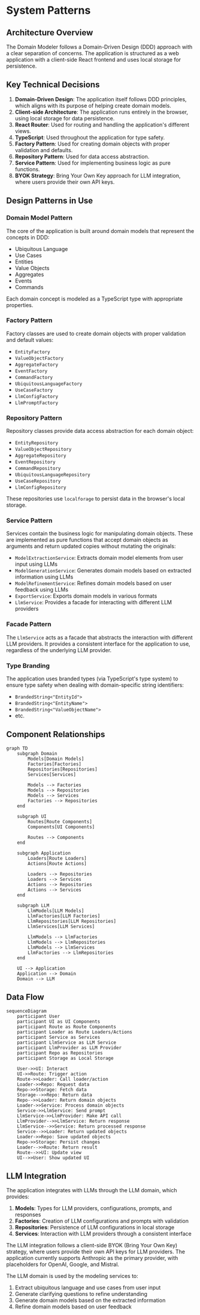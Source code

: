 # System Patterns

## Architecture Overview

The Domain Modeler follows a Domain-Driven Design (DDD) approach with a clear separation of concerns. The application is structured as a web application with a client-side React frontend and uses local storage for persistence.

## Key Technical Decisions

1. **Domain-Driven Design**: The application itself follows DDD principles, which aligns with its purpose of helping create domain models.
2. **Client-side Architecture**: The application runs entirely in the browser, using local storage for data persistence.
3. **React Router**: Used for routing and handling the application's different views.
4. **TypeScript**: Used throughout the application for type safety.
5. **Factory Pattern**: Used for creating domain objects with proper validation and defaults.
6. **Repository Pattern**: Used for data access abstraction.
7. **Service Pattern**: Used for implementing business logic as pure functions.
8. **BYOK Strategy**: Bring Your Own Key approach for LLM integration, where users provide their own API keys.

## Design Patterns in Use

### Domain Model Pattern

The core of the application is built around domain models that represent the concepts in DDD:

- Ubiquitous Language
- Use Cases
- Entities
- Value Objects
- Aggregates
- Events
- Commands

Each domain concept is modeled as a TypeScript type with appropriate properties.

### Factory Pattern

Factory classes are used to create domain objects with proper validation and default values:

- `EntityFactory`
- `ValueObjectFactory`
- `AggregateFactory`
- `EventFactory`
- `CommandFactory`
- `UbiquitousLanguageFactory`
- `UseCaseFactory`
- `LlmConfigFactory`
- `LlmPromptFactory`

### Repository Pattern

Repository classes provide data access abstraction for each domain object:

- `EntityRepository`
- `ValueObjectRepository`
- `AggregateRepository`
- `EventRepository`
- `CommandRepository`
- `UbiquitousLanguageRepository`
- `UseCaseRepository`
- `LlmConfigRepository`

These repositories use `localforage` to persist data in the browser's local storage.

### Service Pattern

Services contain the business logic for manipulating domain objects. These are implemented as pure functions that accept domain objects as arguments and return updated copies without mutating the originals:

- `ModelExtractionService`: Extracts domain model elements from user input using LLMs
- `ModelGenerationService`: Generates domain models based on extracted information using LLMs
- `ModelRefinementService`: Refines domain models based on user feedback using LLMs
- `ExportService`: Exports domain models in various formats
- `LlmService`: Provides a facade for interacting with different LLM providers

### Facade Pattern

The `LlmService` acts as a facade that abstracts the interaction with different LLM providers. It provides a consistent interface for the application to use, regardless of the underlying LLM provider.

### Type Branding

The application uses branded types (via TypeScript's type system) to ensure type safety when dealing with domain-specific string identifiers:

- `BrandedString<"EntityId">`
- `BrandedString<"EntityName">`
- `BrandedString<"ValueObjectName">`
- etc.

## Component Relationships

```mermaid
graph TD
    subgraph Domain
        Models[Domain Models]
        Factories[Factories]
        Repositories[Repositories]
        Services[Services]
        
        Models --> Factories
        Models --> Repositories
        Models --> Services
        Factories --> Repositories
    end
    
    subgraph UI
        Routes[Route Components]
        Components[UI Components]
        
        Routes --> Components
    end
    
    subgraph Application
        Loaders[Route Loaders]
        Actions[Route Actions]
        
        Loaders --> Repositories
        Loaders --> Services
        Actions --> Repositories
        Actions --> Services
    end
    
    subgraph LLM
        LlmModels[LLM Models]
        LlmFactories[LLM Factories]
        LlmRepositories[LLM Repositories]
        LlmServices[LLM Services]
        
        LlmModels --> LlmFactories
        LlmModels --> LlmRepositories
        LlmModels --> LlmServices
        LlmFactories --> LlmRepositories
    end
    
    UI --> Application
    Application --> Domain
    Domain --> LLM
```

## Data Flow

```mermaid
sequenceDiagram
    participant User
    participant UI as UI Components
    participant Route as Route Components
    participant Loader as Route Loaders/Actions
    participant Service as Services
    participant LlmService as LLM Service
    participant LlmProvider as LLM Provider
    participant Repo as Repositories
    participant Storage as Local Storage
    
    User->>UI: Interact
    UI->>Route: Trigger action
    Route->>Loader: Call loader/action
    Loader->>Repo: Request data
    Repo->>Storage: Fetch data
    Storage-->>Repo: Return data
    Repo-->>Loader: Return domain objects
    Loader->>Service: Process domain objects
    Service->>LlmService: Send prompt
    LlmService->>LlmProvider: Make API call
    LlmProvider-->>LlmService: Return response
    LlmService-->>Service: Return processed response
    Service-->>Loader: Return updated objects
    Loader->>Repo: Save updated objects
    Repo->>Storage: Persist changes
    Loader-->>Route: Return result
    Route-->>UI: Update view
    UI-->>User: Show updated UI
```

## LLM Integration

The application integrates with LLMs through the LLM domain, which provides:

1. **Models**: Types for LLM providers, configurations, prompts, and responses
2. **Factories**: Creation of LLM configurations and prompts with validation
3. **Repositories**: Persistence of LLM configurations in local storage
4. **Services**: Interaction with LLM providers through a consistent interface

The LLM integration follows a client-side BYOK (Bring Your Own Key) strategy, where users provide their own API keys for LLM providers. The application currently supports Anthropic as the primary provider, with placeholders for OpenAI, Google, and Mistral.

The LLM domain is used by the modeling services to:

1. Extract ubiquitous language and use cases from user input
2. Generate clarifying questions to refine understanding
3. Generate domain models based on the extracted information
4. Refine domain models based on user feedback
